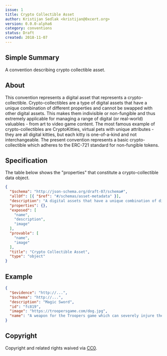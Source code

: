 ```yaml
---
issue: 1
title: Crypto Collectible Asset
author: Kristijan Sedlak <kristijan@0xcert.org>
version: 0.0.0-alpha6
category: conventions
status: Draft
created: 2018-11-07
---
```


## Simple Summary

A convention describing crypto collectible asset.

## About

This convention represents a digital asset that represents a crypto-collectible. Crypto-collectibles are a type of digital assets that have a unique combination of different properties and cannot be swapped with other digital assets. This makes them indivisible or non-fungible and thus extremely applicable for managing a range of digital (or real-world) valuables - from art to video game content. The most famous example of crypto-collectibles are CryptoKitties, virtual pets with unique attributes - they are all digital kitties, but each kitty is one-of-a-kind and not interchangeable. The present convention represents a basic crypto-collectible which adheres to the ERC-721 standard for non-fungible tokens.

## Specification

The table below shows the "properties" that constitute a crypto-collectible data object.

```json
{
  "$schema": "http://json-schema.org/draft-07/schema#",
  "allOf": [{ "$ref": "#/schemas/asset-metadata" }],
  "description": "A digital assets that have a unique combination of different properties.",
  "properties": {},
  "exposed": [
    "name",
    "description",
    "image"
  ],
  "provable": [
    "name",
    "image"
  ],
  "title": "Crypto Collectible Asset",
  "type": "object"
}
```

## Example

```json
{
  "$evidence": "http://...",
  "$schema": "http://...",
  "description": "Magic Sword",
  "id": "fc819",
  "image": "https://troopersgame.com/dog.jpg",
  "name": "A weapon for the Troopers game which can severely injure the enemy."
}
```

## Copyright

Copyright and related rights waived via [CC0](https://creativecommons.org/publicdomain/zero/1.0/).
